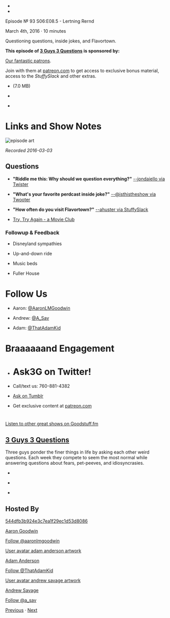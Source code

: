 -

-

Episode № 93 S06:E08.5 - Lertning Rernd

March 4th, 2016 · 10 minutes

Questioning questions, inside jokes, and Flavortown.

**This episode of [3 Guys 3 Questions](/3g3q) is sponsored by:**

[Our fantastic patrons](http://www.patreon.com/3g3q).

Join with them at [patreon.com](http://www.patreon.com/3g3q) to get access to exclusive bonus material, access to the _StuffySlack_ and other extras.

- [](http://podcasts-1.feedpress.co/13789/3G3Q%20-%20S06E08_5.mp3)(7.0 MB)

- [](http://twitter.com/intent/tweet?text=3%20Guys%203%20Questions%20%E2%84%96%2093%20on%20@goodstuff_fm%20-%20http://goodstuff.fm/3g3q/93)

- [](http://www.facebook.com/sharer/sharer.php?u=http://goodstuff.fm/3g3q/93)

# Links and Show Notes

![episode art](http://l.gdwn.co/1jkmQ.jpg)

_Recorded 2016-03-03_

## Questions

- **"Riddle me this: Why should we question everything?"** [--jondaiello via Twister](https://twitter.com/408611390/status/700747271541911552)

- **"What's your favorite perdcast inside joke?"** [--@isthistheshow via Twooter](https://twitter.com/4251346693/status/700765030409592832)

- **"How often do you visit Flavortown?"** [--ahuster via StuffySlack](http://www.trustedglobaladvisors.com/Andrew-Schuster.e355827.htm)

- [Try, Try Again - a Movie Club](https://trytryagain.simplecast.fm)

### Followup & Feedback

- Disneyland sympathies

- Up-and-down ride

- Music beds

- Fuller House

# Follow Us

- Aaron: [@AaronLMGoodwin](http://twitter.com/aaronlmgoodwin)

- Andrew: [@A_Sav](http://twitter.com/a_sav)

- Adam: [@ThatAdamKid](http://twitter.com/thatadamkid)

# Braaaaaand Engagement

- # Ask3G on Twitter!

- Call/text us: 760-881-4382

- [Ask on Tumblr](http://3g3q.co/ask)

- Get exclusive content at [patreon.com](http://www.patreon.com/3g3q)

#

[Listen to other great shows on Goodstuff.fm](http://www.goodstuff.fm)

## [3 Guys 3 Questions](/3g3q)

Three guys ponder the finer things in life by asking each other weird questions. Each week they compete to seem the most normal while answering questions about fears, pet-peeves, and idiosyncrasies.

- [](https://itunes.apple.com/us/podcast/3-guys-3-questions/id914129482)

- [](http://feed.3g3q.co/)

- [](mailto:3guys3questions@gmail.com?cc=sponsorship%40goodstuff.fm&subject=%5BGoodStuff%20FM%5D%20Sponsorship%20Inquiry%20for%203%20Guys%203%20Questions)

## Hosted By

[544dfb3b924e3c7ea1f29ec1d53d8086](/people/aaron-goodwin)[](http://gravatar.com/avatar/544dfb3b924e3c7ea1f29ec1d53d8086.png?s=300&r=pg)

[Aaron Goodwin](/people/aaron-goodwin)

[Follow @aaronlmgoodwin](https://twitter.com/aaronlmgoodwin)

[User avatar adam anderson artwork](/people/adam-anderson)[](https://goodstuffs3.s3.amazonaws.com/uploads/user/avatar/89/user_avatar_adam-anderson_artwork.png)

[Adam Anderson](/people/adam-anderson)

[Follow @ThatAdamKid](https://twitter.com/ThatAdamKid)

[User avatar andrew savage artwork](/people/andrew-savage)[](https://goodstuffs3.s3.amazonaws.com/uploads/user/avatar/95/user_avatar_andrew-savage_artwork.png)

[Andrew Savage](/people/andrew-savage)

[Follow @a_sav](https://twitter.com/a_sav)

[Previous](/3g3q/92) · [Next](/3g3q/94)
